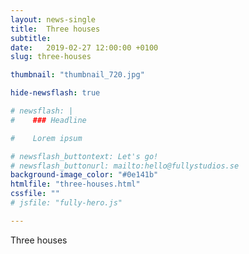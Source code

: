 ```yaml
---
layout: news-single
title:  Three houses
subtitle:
date:   2019-02-27 12:00:00 +0100
slug: three-houses

thumbnail: "thumbnail_720.jpg"

hide-newsflash: true

# newsflash: |
#    ### Headline

#    Lorem ipsum

# newsflash_buttontext: Let's go!
# newsflash_buttonurl: mailto:hello@fullystudios.se
background-image_color: "#0e141b"
htmlfile: "three-houses.html"
cssfile: ""
# jsfile: "fully-hero.js"

---
```

Three houses
